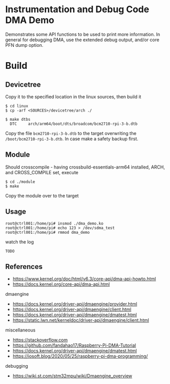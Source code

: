# Instrumentation and Debug Code DMA Demo

Demonstrates some API functions to be used to print more information. In general for debugging DMA, use the extended debug output, and/or core PFN dump option.  

# Build

## Devicetree

Copy it to the specified location in the linux sources, then build it  
```
$ cd linux
$ cp -arf <SOURCES>/devicetree/arch ./

$ make dtbs
  DTC     arch/arm64/boot/dts/broadcom/bcm2710-rpi-3-b.dtb
```
Copy the file `bcm2710-rpi-3-b.dtb` to the target overwriting the `/boot/bcm2710-rpi-3-b.dtb`. In case make a safety backup first.  

## Module

Should crosscompile - having crossbuild-essentials-arm64 installed, ARCH, and CROSS_COMPILE set, execute  
```
$ cd ./module
$ make
```
Copy the module over to the target  

## Usage

```
root@ctrl001:/home/pi# insmod ./dma_demo.ko 
root@ctrl001:/home/pi# echo 123 > /dev/sdma_test 
root@ctrl001:/home/pi# rmmod dma_demo
```
watch the log  
```
TODO          
```

## References
* https://www.kernel.org/doc/html/v6.3/core-api/dma-api-howto.html
* https://docs.kernel.org/core-api/dma-api.html

dmaengine  
* https://docs.kernel.org/driver-api/dmaengine/provider.html
* https://docs.kernel.org/driver-api/dmaengine/client.html
* https://docs.kernel.org/driver-api/dmaengine/dmatest.html
* https://static.lwn.net/kerneldoc/driver-api/dmaengine/client.html

miscellaneous  
* https://stackoverflow.com
* https://github.com/fandahao17/Raspberry-Pi-DMA-Tutorial
* https://docs.kernel.org/driver-api/dmaengine/dmatest.html
* https://iosoft.blog/2020/05/25/raspberry-pi-dma-programming/

debugging  
* https://wiki.st.com/stm32mpu/wiki/Dmaengine_overview
